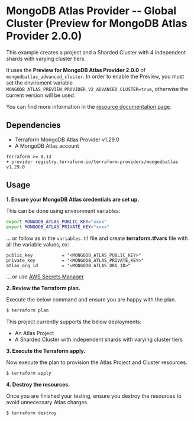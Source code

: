 # MongoDB Atlas Provider -- Global Cluster (Preview for MongoDB Atlas Provider 2.0.0)

This example creates a project and a Sharded Cluster with 4 independent shards with varying cluster tiers.

It uses the **Preview for MongoDB Atlas Provider 2.0.0** of `mongodbatlas_advanced_cluster`. In order to enable the Preview, you must set the enviroment variable `MONGODB_ATLAS_PREVIEW_PROVIDER_V2_ADVANCED_CLUSTER=true`, otherwise the current version will be used.

You can find more information in the [resource documentation page](https://registry.terraform.io/providers/mongodb/mongodbatlas/latest/docs/resources/advanced_cluster%2520%2528preview%2520provider%25202.0.0%2529).

## Dependencies

* Terraform MongoDB Atlas Provider v1.29.0
* A MongoDB Atlas account 

```
Terraform >= 0.13
+ provider registry.terraform.io/terraform-providers/mongodbatlas v1.29.0
```


## Usage
**1\. Ensure your MongoDB Atlas credentials are set up.**

This can be done using environment variables:

```bash
export MONGODB_ATLAS_PUBLIC_KEY="xxxx"
export MONGODB_ATLAS_PRIVATE_KEY="xxxx"
```

... or follow as in the `variables.tf` file and create **terraform.tfvars** file with all the variable values, ex:
```
public_key           = "<MONGODB_ATLAS_PUBLIC_KEY>"
private_key          = "<MONGODB_ATLAS_PRIVATE_KEY>"
atlas_org_id         = "<MONGODB_ATLAS_ORG_ID>"
```

... or use [AWS Secrets Manager](https://registry.terraform.io/providers/mongodb/mongodbatlas/latest/docs#aws-secrets-manager)

**2\. Review the Terraform plan.**

Execute the below command and ensure you are happy with the plan.

``` bash
$ terraform plan
```
This project currently supports the below deployments:

- An Atlas Project
- A Sharded Cluster with independent shards with varying cluster tiers

**3\. Execute the Terraform apply.**

Now execute the plan to provision the Atlas Project and Cluster resources.

``` bash
$ terraform apply
```

**4\. Destroy the resources.**

Once you are finished your testing, ensure you destroy the resources to avoid unnecessary Atlas charges.

``` bash
$ terraform destroy
```

